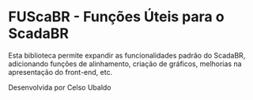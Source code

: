 # FUScaBR - Funções Úteis para o ScadaBR

Esta biblioteca permite expandir as funcionalidades padrão do ScadaBR, adicionando funções de alinhamento, criação de gráficos, melhorias na apresentação do front-end, etc.

Desenvolvida por Celso Ubaldo
